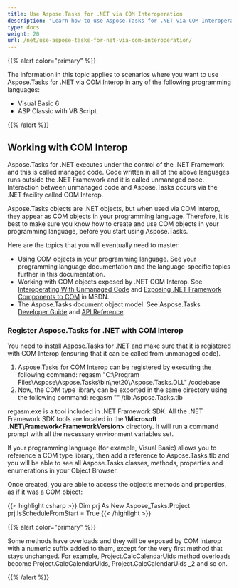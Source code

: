 ```yaml
---
title: Use Aspose.Tasks for .NET via COM Interoperation
description: "Learn how to use Aspose.Tasks for .NET via COM Interoperation technology."
type: docs
weight: 20
url: /net/use-aspose-tasks-for-net-via-com-interoperation/
---
```


{{% alert color="primary" %}} 

The information in this topic applies to scenarios where you want to use Aspose.Tasks for .NET via COM Interop in any of the following programming languages:

- Visual Basic 6
- ASP Classic with VB Script

{{% /alert %}}

## **Working with COM Interop**
Aspose.Tasks for .NET executes under the control of the .NET Framework and this is called managed code. Code written in all of the above languages runs outside the .NET Framework and it is called unmanaged code. Interaction between unmanaged code and Aspose.Tasks occurs via the .NET facility called COM Interop.

Aspose.Tasks objects are .NET objects, but when used via COM Interop, they appear as COM objects in your programming language. Therefore, it is best to make sure you know how to create and use COM objects in your programming language, before you start using Aspose.Tasks.

Here are the topics that you will eventually need to master:

- Using COM objects in your programming language. See your programming language documentation and the language-specific topics further in this documentation.
- Working with COM objects exposed by .NET COM Interop. See [Interoperating With Unmanaged Code](https://docs.microsoft.com/en-us/dotnet/framework/interop/?redirectedfrom=MSDN) and [Exposing .NET Framework Components to COM](https://docs.microsoft.com/en-us/dotnet/framework/interop/exposing-dotnet-components-to-com?redirectedfrom=MSDN) in MSDN.
- The Aspose.Tasks document object model. See Aspose.Tasks [Developer Guide](/tasks/net/developer-guide/) and [API Reference](https://apireference.aspose.com/tasks/net).
### **Register Aspose.Tasks for .NET with COM Interop**
You need to install Aspose.Tasks for .NET and make sure that it is registered with COM Interop (ensuring that it can be called from unmanaged code).

1. Aspose.Tasks for COM Interop can be registered by executing the following command:
   regasm "C:\Program Files\Aspose\Aspose.Tasks\bin\net20\Aspose.Tasks.DLL" /codebase
2. Now, the COM type library can be exported in the same directory using the following command:
   regasm "<directory>" /tlb:Aspose.Tasks.tlb

regasm.exe is a tool included in .NET Framework SDK. All the .NET Framework SDK tools are located in the **\Microsoft .NET\Framework\<FrameworkVersion>** directory. It will run a command prompt with all the necessary environment variables set.

If your programming language (for example, Visual Basic) allows you to reference a COM type library, then add a reference to Aspose.Tasks.tlb and you will be able to see all Aspose.Tasks classes, methods, properties and enumerations in your Object Browser.

Once created, you are able to access the object’s methods and properties, as if it was a COM object:

{{< highlight csharp >}}
Dim prj As New Aspose_Tasks.Project
prj.IsScheduleFromStart = True
{{< /highlight >}}

{{% alert color="primary" %}} 

Some methods have overloads and they will be exposed by COM Interop with a numeric suffix added to them, except for the very first method that stays unchanged. For example, Project.CalcCalendarUids method overloads become Project.CalcCalendarUids, Project.CalcCalendarUids _2 and so on.

{{% /alert %}}
